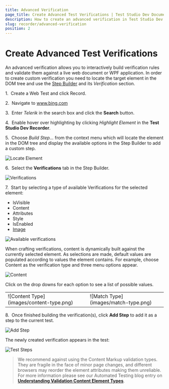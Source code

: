 ```yaml
---
title: Advanced Verification
page_title: Create Advanced Test Verifications | Test Studio Dev Documentation
description: How to create an advanced verification in Test Studio Dev
slug: recorder/advanced-verification
position: 2
---
```

# Create Advanced Test Verifications

An advanced verification allows you to interactively build verification rules and validate them against a live web document or WPF application. In order to create custom verification you need to locate the target element in the DOM tree and use the <a href="/features/recorder/step-builder" target="_blank">Step Builder</a> and its _Verification_ section.

1.&nbsp; Create a Web Test and click Record.

2.&nbsp; Navigate to <a href="http://www.bing.com" target="_blank">www.bing.com</a>

3.&nbsp; Enter _Telerik_ in the search box and click the __Search__ button.

4.&nbsp; Enable hover over highlighting by clicking _Highlight Element_ in the __Test Studio Dev Recorder__.

5.&nbsp; Choose _Build Step..._ from the context menu which will locate the element in the DOM tree and display the available options in the Step Builder to add a custom step. 

![Locate Element](images/highlight-element.png)

6.&nbsp; Select the **Verifications** tab in the Step Builder.

![Verifications](images/verification-section.png)

7.&nbsp; Start by selecting a type of available Verifications for the selected element:

- IsVisible
- Content
- Attributes
- Style
- IsEnabled
- <a href="/features/recorder/verifications/image-verification" target="_blank">Image</a>

![Available verifications](images/available-verifications.png)

When crafting verifications, content is dynamically built against the currently selected element. As selections are made, default values are populated according to values the element contains.
For example, choose Content as the verification type and three menu options appear. 

![Content](images/verify-content-options.png)

Click on the drop downs for each option to see a list of possible values.

<table id="no-table">
<tr>
<td>![Content Type](images/content-type.png)</td>
<td>![Match Type](images/match-type.png)</td>
</tr>
<table>

8.&nbsp; Once finished building the verification(s), click **Add Step** to add it as a step to the current test.

![Add Step](images/add-step.png)

The newly created verification appears in the test:

![Test Steps](images/verify-advanced-step.png)

> We recommend against using the Content Markup validation types. They are fragile in the face of minor page changes, and different browsers may reorder the element attributes making them unreliable. For more information please see our Automated Testing blog entry on <a href="http://blogs.telerik.com/jimholmes/posts/11-08-23/understanding-validation-content-element-types.aspx" target="_blank">**Understanding Validation Content Element Types**</a>.
